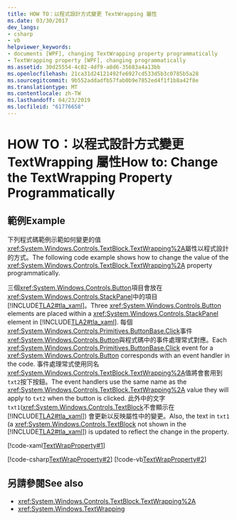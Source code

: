 ```yaml
---
title: HOW TO：以程式設計方式變更 TextWrapping 屬性
ms.date: 03/30/2017
dev_langs:
- csharp
- vb
helpviewer_keywords:
- documents [WPF], changing TextWrapping property programmatically
- TextWrapping property [WPF], changing programmatically
ms.assetid: 30d25554-4c82-4df9-a8d6-35683a4a13bb
ms.openlocfilehash: 21ca31d24121492fe6927cd533d5b3c0785b5a28
ms.sourcegitcommit: 9b552addadfb57fab0b9e7852ed4f1f1b8a42f8e
ms.translationtype: MT
ms.contentlocale: zh-TW
ms.lasthandoff: 04/23/2019
ms.locfileid: "61776658"
---
```

# <a name="how-to-change-the-textwrapping-property-programmatically"></a><span data-ttu-id="6568a-102">HOW TO：以程式設計方式變更 TextWrapping 屬性</span><span class="sxs-lookup"><span data-stu-id="6568a-102">How to: Change the TextWrapping Property Programmatically</span></span>
## <a name="example"></a><span data-ttu-id="6568a-103">範例</span><span class="sxs-lookup"><span data-stu-id="6568a-103">Example</span></span>  
 <span data-ttu-id="6568a-104">下列程式碼範例示範如何變更的值<xref:System.Windows.Controls.TextBlock.TextWrapping%2A>屬性以程式設計的方式。</span><span class="sxs-lookup"><span data-stu-id="6568a-104">The following code example shows how to change the value of the <xref:System.Windows.Controls.TextBlock.TextWrapping%2A> property programmatically.</span></span>  
  
 <span data-ttu-id="6568a-105">三個<xref:System.Windows.Controls.Button>項目會放在<xref:System.Windows.Controls.StackPanel>中的項目[!INCLUDE[TLA2#tla_xaml](../../../../includes/tla2sharptla-xaml-md.md)]。</span><span class="sxs-lookup"><span data-stu-id="6568a-105">Three <xref:System.Windows.Controls.Button> elements are placed within a <xref:System.Windows.Controls.StackPanel> element in [!INCLUDE[TLA2#tla_xaml](../../../../includes/tla2sharptla-xaml-md.md)].</span></span> <span data-ttu-id="6568a-106">每個<xref:System.Windows.Controls.Primitives.ButtonBase.Click>事件<xref:System.Windows.Controls.Button>與程式碼中的事件處理常式對應。</span><span class="sxs-lookup"><span data-stu-id="6568a-106">Each <xref:System.Windows.Controls.Primitives.ButtonBase.Click> event for a <xref:System.Windows.Controls.Button> corresponds with an event handler in the code.</span></span> <span data-ttu-id="6568a-107">事件處理常式使用同名<xref:System.Windows.Controls.TextBlock.TextWrapping%2A>值將會套用到`txt2`按下按鈕。</span><span class="sxs-lookup"><span data-stu-id="6568a-107">The event handlers use the same name as the <xref:System.Windows.Controls.TextBlock.TextWrapping%2A> value they will apply to `txt2` when the button is clicked.</span></span> <span data-ttu-id="6568a-108">此外中的文字`txt1`(<xref:System.Windows.Controls.TextBlock>不會顯示在[!INCLUDE[TLA2#tla_xaml](../../../../includes/tla2sharptla-xaml-md.md)]) 會更新以反映屬性中的變更。</span><span class="sxs-lookup"><span data-stu-id="6568a-108">Also, the text in `txt1` (a <xref:System.Windows.Controls.TextBlock> not shown in the [!INCLUDE[TLA2#tla_xaml](../../../../includes/tla2sharptla-xaml-md.md)]) is updated to reflect the change in the property.</span></span>  
  
 [!code-xaml[TextWrapProperty#1](~/samples/snippets/visualbasic/VS_Snippets_Wpf/TextWrapProperty/VisualBasic/Pane1.xaml#1)]  
  
 [!code-csharp[TextWrapProperty#2](~/samples/snippets/csharp/VS_Snippets_Wpf/TextWrapProperty/CSharp/Window1.xaml.cs#2)]
 [!code-vb[TextWrapProperty#2](~/samples/snippets/visualbasic/VS_Snippets_Wpf/TextWrapProperty/VisualBasic/Pane1.xaml.vb#2)]  
  
## <a name="see-also"></a><span data-ttu-id="6568a-109">另請參閱</span><span class="sxs-lookup"><span data-stu-id="6568a-109">See also</span></span>

- <xref:System.Windows.Controls.TextBlock.TextWrapping%2A>
- <xref:System.Windows.TextWrapping>
